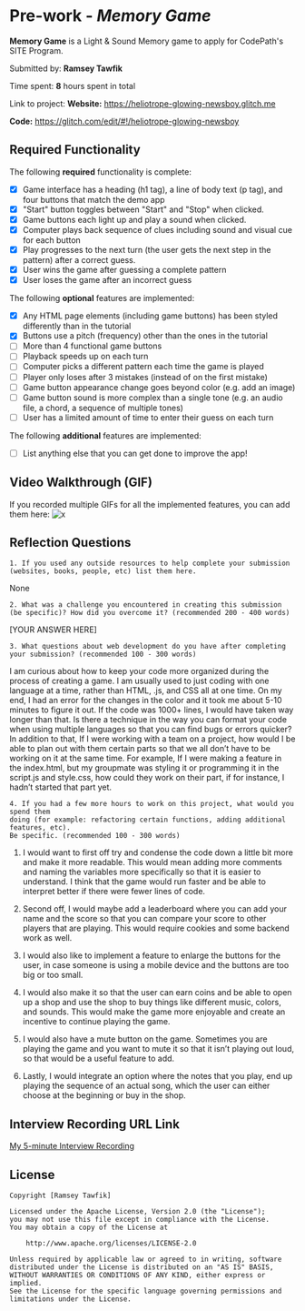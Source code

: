 # Pre-work - *Memory Game*

**Memory Game** is a Light & Sound Memory game to apply for CodePath's SITE Program. 

Submitted by: **Ramsey Tawfik**

Time spent: **8** hours spent in total

Link to project: 
**Website:** https://heliotrope-glowing-newsboy.glitch.me

**Code:** https://glitch.com/edit/#!/heliotrope-glowing-newsboy

## Required Functionality

The following **required** functionality is complete:

* [x] Game interface has a heading (h1 tag), a line of body text (p tag), and four buttons that match the demo app
* [x] "Start" button toggles between "Start" and "Stop" when clicked. 
* [x] Game buttons each light up and play a sound when clicked. 
* [x] Computer plays back sequence of clues including sound and visual cue for each button
* [x] Play progresses to the next turn (the user gets the next step in the pattern) after a correct guess. 
* [x] User wins the game after guessing a complete pattern
* [x] User loses the game after an incorrect guess

The following **optional** features are implemented:

* [x] Any HTML page elements (including game buttons) has been styled differently than in the tutorial
* [x] Buttons use a pitch (frequency) other than the ones in the tutorial
* [ ] More than 4 functional game buttons
* [ ] Playback speeds up on each turn
* [ ] Computer picks a different pattern each time the game is played
* [ ] Player only loses after 3 mistakes (instead of on the first mistake)
* [ ] Game button appearance change goes beyond color (e.g. add an image)
* [ ] Game button sound is more complex than a single tone (e.g. an audio file, a chord, a sequence of multiple tones)
* [ ] User has a limited amount of time to enter their guess on each turn

The following **additional** features are implemented:

- [ ] List anything else that you can get done to improve the app!

## Video Walkthrough (GIF)

If you recorded multiple GIFs for all the implemented features, you can add them here:
![x](https://cdn.glitch.global/bcfb931a-2b93-4924-a2a7-7ef0a56ba2ee/light%20and%20sound%20memory%20game.gif?v=1647908844274)


## Reflection Questions
```
1. If you used any outside resources to help complete your submission 
(websites, books, people, etc) list them here. 
```
None

```
2. What was a challenge you encountered in creating this submission 
(be specific)? How did you overcome it? (recommended 200 - 400 words) 
```
[YOUR ANSWER HERE]

```
3. What questions about web development do you have after completing 
your submission? (recommended 100 - 300 words) 
```
I am curious about how to keep your code more organized during the process of creating a game. I am usually used to just coding with one language at a time, rather than HTML, .js, and CSS all at one time. On my end, I had an error for the changes in the color and it took me about 5-10 minutes to figure it out. If the code was 1000+ lines, I would have taken way longer than that. Is there a technique in the way you can format your code when using multiple languages so that you can find bugs or errors quicker? In addition to that, If I were working with a team on a project, how would I be able to plan out with them certain parts so that we all don’t have to be working on it at the same time. For example, If I were making a feature in the index.html, but my groupmate was styling it or programming it in the script.js and style.css, how could they work on their part, if for instance, I hadn’t started that part yet. 


```
4. If you had a few more hours to work on this project, what would you spend them 
doing (for example: refactoring certain functions, adding additional features, etc). 
Be specific. (recommended 100 - 300 words) 
```
  1. I would want to first off try and condense the code down a little bit more and make it more readable.  This would mean adding more comments and naming the variables more specifically so that it is easier to understand. I think that the game would run faster and be able to interpret better if there were fewer lines of code. 

  2. Second off, I would maybe add a leaderboard where you can add your name and the score so that you can compare your score to other players that are playing. This would require cookies and some backend work as well. 

  3. I would also like to implement a feature to enlarge the buttons for the user, in case someone is using a mobile device and the buttons are too big or too small. 

  4. I would also make it so that the user can earn coins and be able to open up a shop and use the shop to buy things like different music, colors, and sounds. This would make the game more enjoyable and create an incentive to continue playing the game.

  5. I would also have a mute button on the game. Sometimes you are playing the game and you want to mute it so that it isn’t playing out loud, so that would be a useful feature to add. 

  6. Lastly, I would integrate an option where the notes that you play, end up playing the sequence of an actual song, which the user can either choose at the beginning or buy in the shop.




## Interview Recording URL Link

[My 5-minute Interview Recording](your-link-here)

## License

    Copyright [Ramsey Tawfik]

    Licensed under the Apache License, Version 2.0 (the "License");
    you may not use this file except in compliance with the License.
    You may obtain a copy of the License at

        http://www.apache.org/licenses/LICENSE-2.0

    Unless required by applicable law or agreed to in writing, software
    distributed under the License is distributed on an "AS IS" BASIS,
    WITHOUT WARRANTIES OR CONDITIONS OF ANY KIND, either express or implied.
    See the License for the specific language governing permissions and
    limitations under the License.

